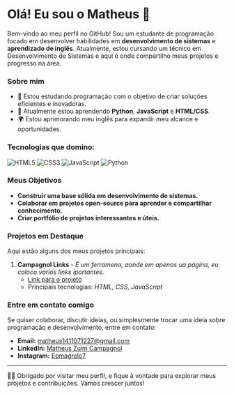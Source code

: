 # Olá! Eu sou o Matheus 👋

Bem-vindo ao meu perfil no GitHub! Sou um estudante de programação focado em desenvolver habilidades em **desenvolvimento de sistemas** e **aprendizado de inglês**. Atualmente, estou cursando um técnico em Desenvolvimento de Sistemas e aqui é onde compartilho meus projetos e progresso na área.

### Sobre mim
- 🔭 Estou estudando programação com o objetivo de criar soluções eficientes e inovadoras.
- 🌱 Atualmente estou aprendendo **Python**, **JavaScript** e **HTML/CSS**.
- 🌍 Estou aprimorando meu inglês para expandir meu alcance e oportunidades.

### Tecnologias que domino:
![HTML5](https://img.shields.io/badge/-HTML5-E34F26?logo=html5&logoColor=white&style=flat)
![CSS3](https://img.shields.io/badge/-CSS3-1572B6?logo=css3&logoColor=white&style=flat)
![JavaScript](https://img.shields.io/badge/-JavaScript-F7DF1E?logo=javascript&logoColor=black&style=flat)
![Python](https://img.shields.io/badge/-Python-3776AB?logo=python&logoColor=white&style=flat)

### Meus Objetivos
- **Construir uma base sólida em desenvolvimento de sistemas.**
- **Colaborar em projetos open-source para aprender e compartilhar conhecimento.**
- **Criar portfólio de projetos interessantes e úteis.**

### Projetos em Destaque
Aqui estão alguns dos meus projetos principais:

1. **Campagnol Links** - _É um ferramena, aonde em apenas ua página, eu coloco varios links iportantes._
   - [Link para o projeto](https://github.com/MatheusDevExplorer/projeto)
   - Principais tecnologias: _HTML, CSS, JavaScript_

### Entre em contato comigo
Se quiser colaborar, discutir ideias, ou simplesmente trocar uma ideia sobre programação e desenvolvimento, entre em contato:

- **Email:** [matheus1411071227@gmail.com](mailto:matheus1411071227@gmail.com)
- **LinkedIn:** [Matheus Zuim Campagnol](https://www.linkedin.com/in/matheus-zuim-campagnol-b634942aa/)
- **Instagram:** [Eomagrelo7](https://instagram.com/eomagrelo7)

---

👨‍💻 Obrigado por visitar meu perfil, e fique à vontade para explorar meus projetos e contribuições. Vamos crescer juntos!
